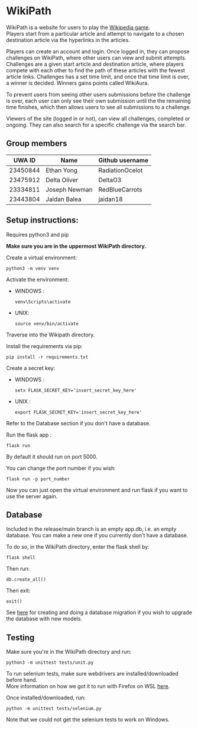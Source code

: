 # WikiPath

WikiPath is a website for users to play the [Wikipedia game](https://en.wikipedia.org/wiki/Wikipedia:Wiki_Game). <br>Players start from a particular article and attempt to navigate to a chosen destination article via the hyperlinks in the articles.

Players can create an account and login. Once logged in, they can propose challenges on WikiPath, where other users can view and submit attempts. Challenges are a given start article and destination article, where players compete with each other to find the path of these articles with the fewest article links. Challenges has a set time limit, and once that time limit is over, a winner is decided. Winners gains points called WikiAura.

To prevent users from seeing other users submissions before the challenge is over, each user can only see their own submission until the the remaining time finishes, which then allows users to see all submissions to a challenge.

Viewers of the site (logged in or not), can view all challenges, completed or ongoing. They can also search for a specific challenge via the search bar.

## Group members

| UWA ID   | Name          | Github username |
| -------- | ------------- | --------------- |
| 23450844 | Ethan Yong    | RadiationOcelot |
| 23475912 | Delta Oliver  | DeltaO3         |
| 23334811 | Joseph Newman | RedBlueCarrots  |
| 23443804 | Jaidan Balea  | jaidan18        |

## Setup instructions:

Requires python3 and pip

**Make sure you are in the uppermost WikiPath directory.**

Create a virtual environment:

```
python3 -m venv venv
```

Activate the environment:

- WINDOWS :

  ```
  venv\Scripts\activate
  ```

- UNIX:
  ```
  source venv/bin/activate
  ```

Traverse into the Wikipath directory.

Install the requirements via pip:

```
pip install -r requirements.txt
```
Create a secret key:

- WINDOWS :

  ```
  setx FLASK_SECRET_KEY='insert_secret_key_here'
  ```

- UNIX :
  ```
  export FLASK_SECRET_KEY='insert_secret_key_here'
  ```

Refer to the Database section if you don't have a database.

Run the flask app :

```
flask run
```

By default it should run on port 5000.

You can change the port number if you wish:

```
flask run -p port_number
```

Now you can just open the virtual environment and run flask if you want to use the server again.

## Database

Included in the release/main branch is an empty app.db, i.e. an empty database. You can make a new one if you currently don't have a database.

To do so, in the WikiPath directory, enter the flask shell by:

```
flask shell
```

Then run:

```
db.create_all()
```

Then exit:

```
exit()
```

See [here](https://github.com/RedBlueCarrots/WikiPath/pull/64#issuecomment-2101833081) for creating and doing a database migration if you wish to upgrade the database with new models.

## Testing

Make sure you're in the WikiPath directory and run:

```
python3 -m unittest tests/unit.py
```

To run selenium tests, make sure webdrivers are installed/downloaded before hand. <br>
More information on how we got it to run with Firefox on WSL [here](https://github.com/RedBlueCarrots/WikiPath/pull/84).

Once installed/downloaded, run:

```
python -m unittest tests/selenium.py
```

Note that we could not get the selenium tests to work on Windows.

